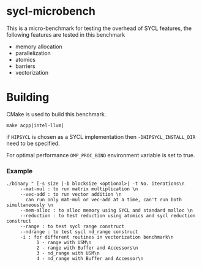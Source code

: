 # sycl-microbench

This is a micro-benchmark for testing the overhead of SYCL features, the following features are tested in this benchmark 

* memory allocation
* parallelization 
* atomics 
* barriers
* vectorization

# Building 

CMake is used to build this benchmark. 

```
make acpp|intel-llvm|
```
if `HIPSYCL` is chosen as a SYCL implementation then `-DHIPSYCL_INSTALL_DIR` need to be specified. 

For optimal performance `OMP_PROC_BIND` environment variable is set to true. 

### Example

```
./binary " [-s size |-b blocksize <optional>| -t No. iterations\n
   	 --mat-mul : to run matrix multiplication \n
	 --vec-add : to run vector addition \n
	   can run only mat-mul or vec-add at a time, can't run both simultaneously \n
	 --mem-alloc : to alloc memory using SYCL and standard malloc \n
	 --reduction : to test reduction using atomics and sycl reduction construct
	 --range : to test sycl range construct
	 --ndrange : to test sycl nd_range construct
	 -i : for different routines in vectorization benchmark\n
	       1 - range with USM\n
	       2 - range with Buffer and Accessors\n
	       3 - nd_range with USM\n
	       4 - nd_range with Buffer and Accessor\n
   
```

